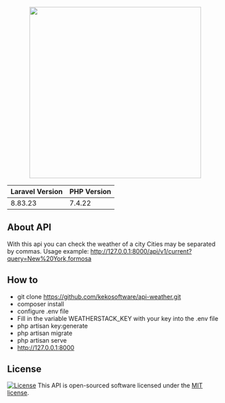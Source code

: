 <p align="center"><a href="https://laravel.com" target="_blank"><img src="https://raw.githubusercontent.com/laravel/art/master/logo-lockup/5%20SVG/2%20CMYK/1%20Full%20Color/laravel-logolockup-cmyk-red.svg" width="400"></a></p>

<p align="center">


| Laravel Version | PHP Version | 
| -------- | -------- | 
| 8.83.23     | 7.4.22| 


</p>

## About API

With this api you can check the weather of a city
Cities may be separated by commas.
Usage example: http://127.0.0.1:8000/api/v1/current?query=New%20York,formosa

## How to

* git clone https://github.com/kekosoftware/api-weather.git
* composer install
* configure .env file
* Fill in the variable WEATHERSTACK_KEY with your key into the .env file
* php artisan key:generate
* php artisan migrate
* php artisan serve
* http://127.0.0.1:8000


## License
<a href="https://packagist.org/packages/laravel/framework"><img src="https://img.shields.io/packagist/l/laravel/framework" alt="License"></a>
This API is open-sourced software licensed under the [MIT license](https://opensource.org/licenses/MIT).
